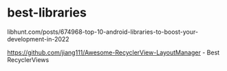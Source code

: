 # best-libraries


libhunt.com/posts/674968-top-10-android-libraries-to-boost-your-development-in-2022

https://github.com/jiang111/Awesome-RecyclerView-LayoutManager - Best RecyclerViews

